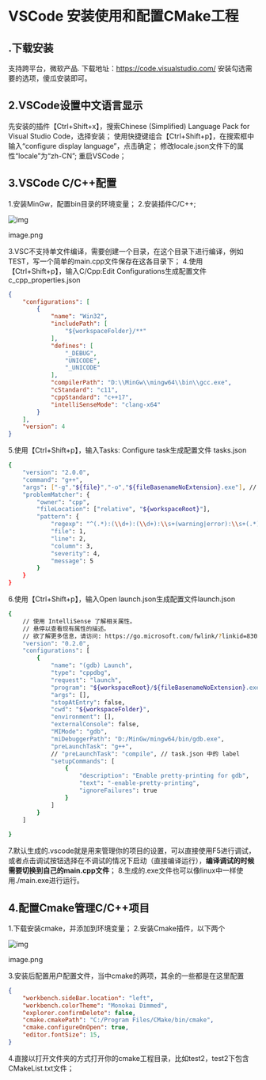 # VSCode 安装使用和配置CMake工程



## .下载安装

支持跨平台，微软产品.
 下载地址：https://code.visualstudio.com/
 安装勾选需要的选项，傻瓜安装即可。

## 2.VSCode设置中文语言显示

先安装的插件【Ctrl+Shift+x】，搜索Chinese (Simplified) Language Pack for Visual Studio Code，选择安装；
 使用快捷键组合【Ctrl+Shift+p】，在搜索框中输入“configure display language”，点击确定；
 修改locale.json文件下的属性“locale”为“zh-CN”;
 重启VSCode；

## 3.VSCode C/C++配置

1.安装MinGw，配置bin目录的环境变量；
 2.安装插件C/C++;





![img](VSCode_CMake.assets/15412525-95115cd5715563af.png)

image.png



3.VSC不支持单文件编译，需要创建一个目录，在这个目录下进行编译，例如TEST，写一个简单的main.cpp文件保存在这各目录下；
 4.使用【Ctrl+Shift+p】，输入C/Cpp:Edit Configurations生成配置文件 c_cpp_properties.json

```json
{
    "configurations": [
        {
            "name": "Win32",
            "includePath": [
                "${workspaceFolder}/**"
            ],
            "defines": [
                "_DEBUG",
                "UNICODE",
                "_UNICODE"
            ],
            "compilerPath": "D:\\MinGw\\mingw64\\bin\\gcc.exe",
            "cStandard": "c11",
            "cppStandard": "c++17",
            "intelliSenseMode": "clang-x64"
        }
    ],
    "version": 4
}
```

5.使用【Ctrl+Shift+p】，输入Tasks: Configure task生成配置文件 tasks.json

```bash
{
    "version": "2.0.0",
    "command": "g++",
    "args": ["-g","${file}","-o","${fileBasenameNoExtension}.exe"], // 编译命令参数
    "problemMatcher": {
        "owner": "cpp",
        "fileLocation": ["relative", "${workspaceRoot}"],
        "pattern": {
            "regexp": "^(.*):(\\d+):(\\d+):\\s+(warning|error):\\s+(.*)$",
            "file": 1,
            "line": 2,
            "column": 3,
            "severity": 4,
            "message": 5
        }
    }
}
```

6.使用【Ctrl+Shift+p】，输入Open launch.json生成配置文件launch.json

```bash
{
    // 使用 IntelliSense 了解相关属性。 
    // 悬停以查看现有属性的描述。
    // 欲了解更多信息，请访问: https://go.microsoft.com/fwlink/?linkid=830387
    "version": "0.2.0",
    "configurations": [
        {
            "name": "(gdb) Launch",
            "type": "cppdbg",
            "request": "launch",
            "program": "${workspaceRoot}/${fileBasenameNoExtension}.exe",
            "args": [],
            "stopAtEntry": false,
            "cwd": "${workspaceFolder}",
            "environment": [],
            "externalConsole": false,
            "MIMode": "gdb",
            "miDebuggerPath": "D:/MinGw/mingw64/bin/gdb.exe",
            "preLaunchTask": "g++",
            // "preLaunchTask": "compile", // task.json 中的 label
            "setupCommands": [
                {
                    "description": "Enable pretty-printing for gdb",
                    "text": "-enable-pretty-printing",
                    "ignoreFailures": true
                }
            ]
        }
    ]
    
}
```

7.默认生成的.vscode就是用来管理你的项目的设置，可以直接使用F5进行调试，或者点击调试按钮选择在不调试的情况下启动（直接编译运行），**编译调试的时候需要切换到自己的main.cpp文件**；
 8.生成的.exe文件也可以像linux中一样使用./main.exe进行运行。

## 4.配置Cmake管理C/C++项目

1.下载安装cmake，并添加到环境变量；
 2.安装Cmake插件，以下两个





![img](VSCode_CMake.assets/15412525-65b8e531e483f406.png)

image.png



3.安装后配置用户配置文件，当中cmake的两项，其余的一些都是在这里配置

```json
{
    "workbench.sideBar.location": "left",
    "workbench.colorTheme": "Monokai Dimmed",
    "explorer.confirmDelete": false,
    "cmake.cmakePath": "C:/Program Files/CMake/bin/cmake",
    "cmake.configureOnOpen": true,
    "editor.fontSize": 15,
}
```

4.直接以打开文件夹的方式打开你的cmake工程目录，比如test2，test2下包含CMakeList.txt文件；